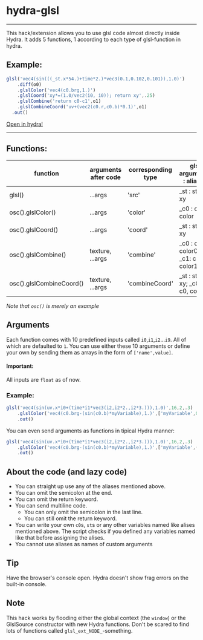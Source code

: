 # hydra-glsl
---
This hack/extension allows you to use glsl code almost directly inside Hydra. It adds 5 functions, 1 according to each type of glsl-function in hydra.

## Example:
```js
glsl('vec4(sin(((_st.x*54.)+time*2.)*vec3(0.1,0.102,0.101)),1.0)')
  	.diff(o0)
	.glslColor('vec4(c0.brg,1.)')
	.glslCoord('xy*=(1.0/vec2(i0, i0)); return xy',.25)
	.glslCombine('return c0-c1',o1)
	.glslCombineCoord('uv+(vec2(c0.r,c0.b)*0.1)',o1)
  .out()
```
[Open in hydra!](https://hydra.ojack.xyz/?sketch_id=agiUw1vmrGmmf4Zy)

---

## Functions:

| function                 | arguments after code       | corresponding type | glsl arguments : aliases          |
|--------------------------|------------------|--------------------|-----------------------------------|
| glsl()                   | ...args          | 'src'              | _st : st, uv, xy                  |
| osc().glslColor()        | ...args          | 'color'            | _c0 : c0, color                   |
| osc().glslCoord()        | ...args          | 'coord'            | _st : st, uv, xy                  |
| osc().glslCombine()      | texture, ...args | 'combine'          | _c0 : c0, color0; _c1: c1, color1 |
| osc().glslCombineCoord() | texture, ...args | 'combineCoord'     | _st : st, uv, xy; _c0: c0, color  |

*Note that `osc()` is merely an example*

## Arguments

Each function comes with 10 predefined inputs called `i0`,`i1`,`i2`...`i9`. All of which are defaulted to `1`. You can use either these 10 arguments or define your own by sending them as arrays in the form of `['name',value]`. 

#### Important:
All inputs are `float` as of now.

### Example:

```js
glsl('vec4(sin(uv.x*i0+(time*i1*vec3(i2,i2*2.,i2*3.))),1.0)',16,2,.3)
	.glslColor('vec4(c0.brg-(sin(c0.b)*myVariable),1.)',['myVariable',0.2])
	.out()
```

You can even send arguments as functions in tipical Hydra manner:

```js
glsl('vec4(sin(uv.x*i0+(time*i1*vec3(i2,i2*2.,i2*3.))),1.0)',16,2,.3)
	.glslColor('vec4(c0.brg-(sin(c0.b)*myVariable),1.)',['myVariable',()=>time%1])
	.out()
```

## About the code (and lazy code)

* You can straight up use any of the aliases mentioned above.
* You can omit the semicolon at the end.
* You can omit the return keyword.
* You can send multiline code.
    * You can only omit the semicolon in the last line.
    * You can still omit the return keyword.
* You can write your own `c0`s, `st`s or any other variables named like alises mentioned above. The script checks if you defined any variables named like that before assigning the alises.
* You cannot use aliases as names of custom arguments

## Tip

Have the browser's console open. Hydra doesn't show frag errors on the built-in console.

## Note

This hack works by flooding either the global context (the `window`) or the GlslSource constructor with new Hydra functions. Don't be scared to find lots of functions called `glsl_ext_NODE_`-something.
